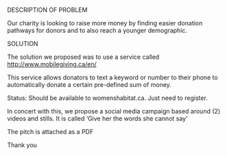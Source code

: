 DESCRIPTION OF PROBLEM

Our charity is looking to raise more money by finding easier donation pathways for donors and to also reach a younger demographic.

SOLUTION

The solution we proposed was to use a service called http://www.mobilegiving.ca/en/

This service allows donators to text a keyword or number to their phone to automatically donate a certain pre-defined sum of money.

Status: Should be available to womenshabitat.ca.  Just need to register.

In concert with this, we propose a social media campaign based around (2) videos and stills.  It is called ‘Give her the words she cannot say’

The pitch is attached as a PDF

Thank you
